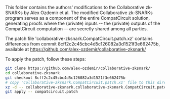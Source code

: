 This folder contains the authors' modifications to the Collaborative zk-SNARKs by Alex Ozdemir et al.
The modified Collaborative zk-SNARKs program serves as a component of the entire CompatCircuit solution, generating proofs where the (private) inputs -- the (private) outputs of the CompatCircuit computation -- are secretly shared among all parties.

The patch file 'collaborative-zksnark.CompatCircuit.patch.xz' contains differences from commit 8cff2c2c45cbc4d5c126082a3d1521f3e662475b, available at https://github.com/alex-ozdemir/collaborative-zksnark/

To apply the patch, follow these steps:
```bash
git clone https://github.com/alex-ozdemir/collaborative-zksnark/
cd collaborative-zksnark
git checkout 8cff2c2c45cbc4d5c126082a3d1521f3e662475b
# copy 'collaborative-zksnark.CompatCircuit.patch.xz' file to this directory
xz -d -- collaborative-zksnark.collaborative-zksnark.CompatCircuit.patch.xz
git apply -- compatcircuit.patch
```
